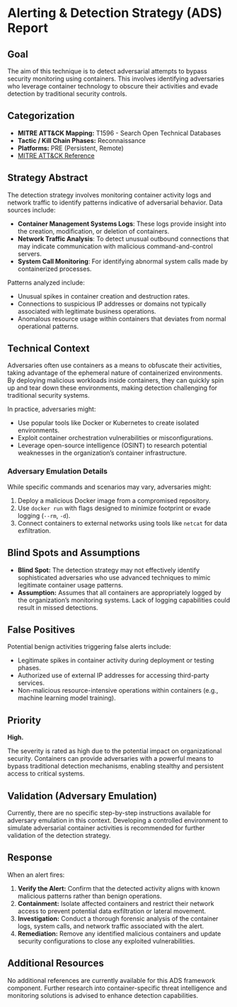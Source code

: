 # Alerting & Detection Strategy (ADS) Report

## Goal
The aim of this technique is to detect adversarial attempts to bypass security monitoring using containers. This involves identifying adversaries who leverage container technology to obscure their activities and evade detection by traditional security controls.

## Categorization

- **MITRE ATT&CK Mapping:** T1596 - Search Open Technical Databases
- **Tactic / Kill Chain Phases:** Reconnaissance
- **Platforms:** PRE (Persistent, Remote)
- [MITRE ATT&CK Reference](https://attack.mitre.org/techniques/T1596)

## Strategy Abstract

The detection strategy involves monitoring container activity logs and network traffic to identify patterns indicative of adversarial behavior. Data sources include:

- **Container Management Systems Logs**: These logs provide insight into the creation, modification, or deletion of containers.
- **Network Traffic Analysis**: To detect unusual outbound connections that may indicate communication with malicious command-and-control servers.
- **System Call Monitoring**: For identifying abnormal system calls made by containerized processes.

Patterns analyzed include:

- Unusual spikes in container creation and destruction rates.
- Connections to suspicious IP addresses or domains not typically associated with legitimate business operations.
- Anomalous resource usage within containers that deviates from normal operational patterns.

## Technical Context

Adversaries often use containers as a means to obfuscate their activities, taking advantage of the ephemeral nature of containerized environments. By deploying malicious workloads inside containers, they can quickly spin up and tear down these environments, making detection challenging for traditional security systems.

In practice, adversaries might:

- Use popular tools like Docker or Kubernetes to create isolated environments.
- Exploit container orchestration vulnerabilities or misconfigurations.
- Leverage open-source intelligence (OSINT) to research potential weaknesses in the organization’s container infrastructure.

### Adversary Emulation Details

While specific commands and scenarios may vary, adversaries might:

1. Deploy a malicious Docker image from a compromised repository.
2. Use `docker run` with flags designed to minimize footprint or evade logging (`--rm`, `-d`).
3. Connect containers to external networks using tools like `netcat` for data exfiltration.

## Blind Spots and Assumptions

- **Blind Spot:** The detection strategy may not effectively identify sophisticated adversaries who use advanced techniques to mimic legitimate container usage patterns.
- **Assumption:** Assumes that all containers are appropriately logged by the organization’s monitoring systems. Lack of logging capabilities could result in missed detections.

## False Positives

Potential benign activities triggering false alerts include:

- Legitimate spikes in container activity during deployment or testing phases.
- Authorized use of external IP addresses for accessing third-party services.
- Non-malicious resource-intensive operations within containers (e.g., machine learning model training).

## Priority
**High.**

The severity is rated as high due to the potential impact on organizational security. Containers can provide adversaries with a powerful means to bypass traditional detection mechanisms, enabling stealthy and persistent access to critical systems.

## Validation (Adversary Emulation)

Currently, there are no specific step-by-step instructions available for adversary emulation in this context. Developing a controlled environment to simulate adversarial container activities is recommended for further validation of the detection strategy.

## Response

When an alert fires:

1. **Verify the Alert:** Confirm that the detected activity aligns with known malicious patterns rather than benign operations.
2. **Containment:** Isolate affected containers and restrict their network access to prevent potential data exfiltration or lateral movement.
3. **Investigation:** Conduct a thorough forensic analysis of the container logs, system calls, and network traffic associated with the alert.
4. **Remediation:** Remove any identified malicious containers and update security configurations to close any exploited vulnerabilities.

## Additional Resources

No additional references are currently available for this ADS framework component. Further research into container-specific threat intelligence and monitoring solutions is advised to enhance detection capabilities.